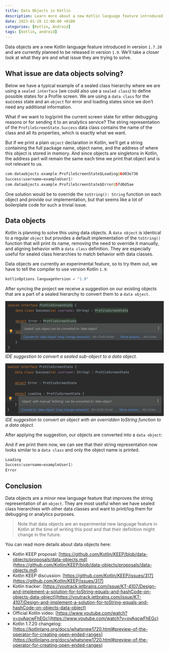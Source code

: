 ```yaml
---
title: Data Objects in Kotlin
description: Learn more about a new Kotlin language feature introduced in version 1.7.20.
date: 2023-01-20 11:00:00 +0100
categories: [Kotlin, Android]
tags: [kotlin, android]
---
```


Data objects are a new Kotlin language feature introduced in version `1.7.20` and are currently planned to be released in version `1.9`. We’ll take a closer look at what they are and what issue they are trying to solve.

## What issue are data objects solving?

Below we have a typical example of a sealed class hierarchy where we are using a  `sealed interface`  (we could also use a  `sealed class`) to define possible states for a Profile screen. We are using a  `data class`  for the success state and an  `object`  for error and loading states since we don’t need any additional information.


<script src="https://gist.github.com/landomen/0ff3b3885b338fecf15ff7783250cb05.js"></script>


What if we want to log/print the current screen state for either debugging reasons or for sending it to an analytics service? The string representation of the `ProfileScreenState.Success` data class contains the name of the class and all its properties, which is exactly what we want.  

But if we print a plain `object` declaration in Kotlin, we’ll get a string containing the full package name, object name, and the address of where this object is stored in memory. And since objects are singletons in Kotlin, the address part will remain the same each time we print that object and is not relevant to us.

```kotlin
com.dataobjects.example.ProfileScreenState$Loading@6d03e736  
Success(username=exampleUser1)  
com.dataobjects.example.ProfileScreenState$Error@5fd0d5ae
```

One solution would be to override the `toString(): String` function on each object and provide our implementation, but that seems like a lot of boilerplate code for such a trivial issue.


<script src="https://gist.github.com/landomen/807c33487638880bac742b62447fe96a.js"></script>


## Data  objects

Kotlin is planning to solve this using data objects. A `data object` is identical to a regular `object` but provides a default implementation of the `toString()` function that will print its name, removing the need to override it manually, and aligning behavior with a `data class` definition. They are especially useful for sealed class hierarchies to match behavior with data classes.

Data objects are currently an experimental feature, so to try them out, we have to tell the compiler to use version Kotlin  `1.9`:

```kotlin
kotlinOptions.languageVersion = "1.9"
```

After syncing the project we receive a suggestion on our existing objects that are a part of a sealed hierarchy to convert them to a `data object`.

![IDE suggestion to convert a sealed sub-object to a data object.](/assets/img/posts/data-objects-kotlin//convert-suggestion-object.webp)
_IDE suggestion to convert a sealed sub-object to a data object._


![IDE suggestion to convert an object with an overridden toString function to a data object.](/assets/img/posts/data-objects-kotlin//convert-suggestion-tostring.webp)
_IDE suggestion to convert an object with an overridden toString function to a data object._


After applying the suggestion, our objects are converted into a `data object`:


<script src="https://gist.github.com/landomen/e3f92c426ba7033c414cc8fde94a1ab3.js"></script>


And if we print them now, we can see that their string representation now looks similar to a `data class` and only the object name is printed.


```kotlin
Loading
Success(username=exampleUser1)
Error
```


## Conclusion

Data objects are a minor new language feature that improves the string representation of an `object`. They are most useful when we have sealed class hierarchies with other data classes and want to print/log them for debugging or analytics purposes.

> Note that data objects are an experimental new language feature in Kotlin at the time of writing this post and that their definition might change in the future.

You can read more details about data objects here:

-   Kotlin KEEP proposal:  [https://github.com/Kotlin/KEEP/blob/data-objects/proposals/data-objects.md](https://github.com/Kotlin/KEEP/blob/data-objects/proposals/data-objects.md)
-   Kotlin KEEP discussion:  [https://github.com/Kotlin/KEEP/issues/317](https://github.com/Kotlin/KEEP/issues/317)
-   Kotlin tracker:  [https://youtrack.jetbrains.com/issue/KT-4107/Design-and-implement-a-solution-for-toString-equals-and-hashCode-on-objects-data-object](https://youtrack.jetbrains.com/issue/KT-4107/Design-and-implement-a-solution-for-toString-equals-and-hashCode-on-objects-data-object)
-   Official Kotlin video:  [https://www.youtube.com/watch?v=ovAqcwFhEGc](https://www.youtube.com/watch?v=ovAqcwFhEGc)
-   Kotlin 1.7.20 changelog:  [https://kotlinlang.org/docs/whatsnew1720.html#preview-of-the-operator-for-creating-open-ended-ranges](https://kotlinlang.org/docs/whatsnew1720.html#preview-of-the-operator-for-creating-open-ended-ranges)

